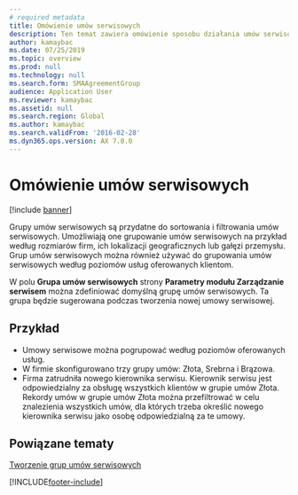 ```yaml
---
# required metadata
title: Omówienie umów serwisowych
description: Ten temat zawiera omówienie sposobu działania umów serwisowych.
author: kamaybac
ms.date: 07/25/2019
ms.topic: overview
ms.prod: null
ms.technology: null
ms.search.form: SMAAgreementGroup
audience: Application User
ms.reviewer: kamaybac
ms.assetid: null
ms.search.region: Global
ms.author: kamaybac
ms.search.validFrom: '2016-02-28'
ms.dyn365.ops.version: AX 7.0.0
---
```


# <a name="service-agreements-overview"></a>Omówienie umów serwisowych

[!include [banner](../includes/banner.md)]

Grupy umów serwisowych są przydatne do sortowania i filtrowania umów serwisowych. Umożliwiają one grupowanie umów serwisowych na przykład według rozmiarów firm, ich lokalizacji geograficznych lub gałęzi przemysłu. Grup umów serwisowych można również używać do grupowania umów serwisowych według poziomów usług oferowanych klientom.

W polu **Grupa umów serwisowych** strony **Parametry modułu Zarządzanie serwisem** można zdefiniować domyślną grupę umów serwisowych. Ta grupa będzie sugerowana podczas tworzenia nowej umowy serwisowej.

## <a name="example"></a>Przykład

- Umowy serwisowe można pogrupować według poziomów oferowanych usług.
- W firmie skonfigurowano trzy grupy umów: Złota, Srebrna i Brązowa.
- Firma zatrudniła nowego kierownika serwisu. Kierownik serwisu jest odpowiedzialny za obsługę wszystkich klientów w grupie umów Złota. Rekordy umów w grupie umów Złota można przefiltrować w celu znalezienia wszystkich umów, dla których trzeba określić nowego kierownika serwisu jako osobę odpowiedzialną za te umowy.

## <a name="related-topics"></a>Powiązane tematy

[Tworzenie grup umów serwisowych](create-service-agreement-groups.md)


[!INCLUDE[footer-include](../../includes/footer-banner.md)]